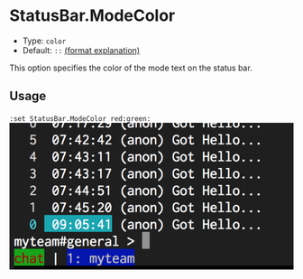 # StatusBar.ModeColor

- Type: `color`
- Default: `::` [(format explanation)](../Colors.md)

This option specifies the color of the mode text on the status bar.

## Usage
`:set StatusBar.ModeColor red:green:`
![gifs/StatusBar.ModeColor.png](gifs/StatusBar.ModeColor.png)
